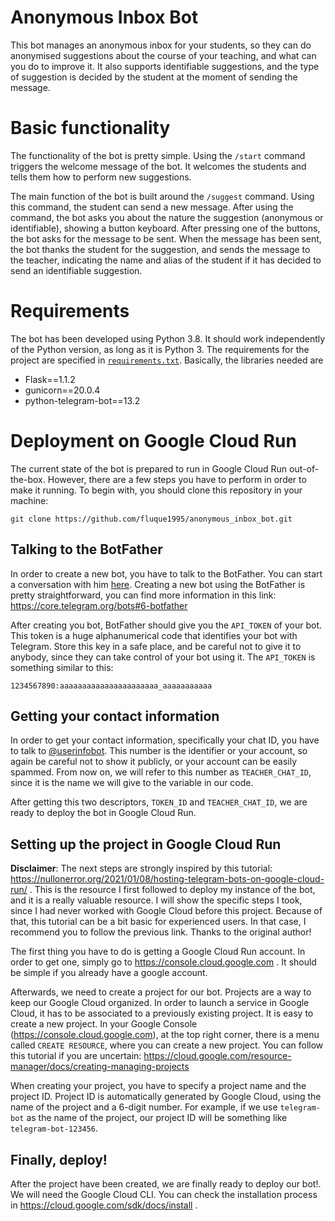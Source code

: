 # Anonymous Inbox Bot

This bot manages an anonymous inbox for your students, so they can do
anonymised suggestions about the course of your teaching, and what can
you do to improve it. It also supports identifiable suggestions, and
the type of suggestion is decided by the student at the moment of
sending the message.

# Basic functionality

The functionality of the bot is pretty simple. Using the `/start`
command triggers the welcome message of the bot. It welcomes the
students and tells them how to perform new suggestions.

The main function of the bot is built around the `/suggest` command.
Using this command, the student can send a new message. After using
the command, the bot asks you about the nature the suggestion
(anonymous or identifiable), showing a button keyboard. After pressing
one of the buttons, the bot asks for the message to be sent. When the
message has been sent, the bot thanks the student for the suggestion,
and sends the message to the teacher, indicating the name and alias
of the student if it has decided to send an identifiable suggestion.

# Requirements

The bot has been developed using Python 3.8. It should work
independently of the Python version, as long as it is Python 3. The
requirements for the project are specified in
[`requirements.txt`](requirements.text).  Basically, the libraries
needed are

- Flask==1.1.2
- gunicorn==20.0.4
- python-telegram-bot==13.2

# Deployment on Google Cloud Run

The current state of the bot is prepared to run in Google Cloud Run
out-of-the-box. However, there are a few steps you have to perform
in order to make it running. To begin with, you should clone this
repository in your machine:

``` shell
git clone https://github.com/fluque1995/anonymous_inbox_bot.git
```

## Talking to the BotFather

In order to create a new bot, you have to talk to the BotFather.  You
can start a conversation with him [here](https://t.me/BotFather).
Creating a new bot using the BotFather is pretty straightforward, you
can find more information in this link:
https://core.telegram.org/bots#6-botfather

After creating you bot, BotFather should give you the `API_TOKEN` of
your bot. This token is a huge alphanumerical code that identifies
your bot with Telegram. Store this key in a safe place, and be careful
not to give it to anybody, since they can take control of your bot
using it.  The `API_TOKEN` is something similar to this:

``` shell
1234567890:aaaaaaaaaaaaaaaaaaaaaa_aaaaaaaaaaa
```

## Getting your contact information

In order to get your contact information, specifically your chat ID,
you have to talk to [@userinfobot](https://t.me/userinfobot). This
number is the identifier or your account, so again be careful not
to show it publicly, or your account can be easily spammed. From
now on, we will refer to this number as `TEACHER_CHAT_ID`, since
it is the name we will give to the variable in our code.

After getting this two descriptors, `TOKEN_ID` and `TEACHER_CHAT_ID`,
we are ready to deploy the bot in Google Cloud Run.

## Setting up the project in Google Cloud Run

__Disclaimer__: The next steps are strongly inspired by this tutorial:
https://nullonerror.org/2021/01/08/hosting-telegram-bots-on-google-cloud-run/
.  This is the resource I first followed to deploy my instance of the
bot, and it is a really valuable resource. I will show the specific
steps I took, since I had never worked with Google Cloud before this
project. Because of that, this tutorial can be a bit basic for
experienced users. In that case, I recommend you to follow the
previous link. Thanks to the original author!

The first thing you have to do is getting a Google Cloud Run
account. In order to get one, simply go to
https://console.cloud.google.com . It should be simple if you already
have a google account.

Afterwards, we need to create a project for our bot. Projects are a
way to keep our Google Cloud organized. In order to launch a service
in Google Cloud, it has to be associated to a previously existing
project. It is easy to create a new project. In your Google Console
(https://console.cloud.google.com), at the top right corner, there is
a menu called `CREATE RESOURCE`, where you can create a new project. You can
follow this tutorial if you are uncertain:
https://cloud.google.com/resource-manager/docs/creating-managing-projects

When creating your project, you have to specify a project name and the
project ID. Project ID is automatically generated by Google Cloud,
using the name of the project and a 6-digit number. For example, if we
use `telegram-bot` as the name of the project, our project ID will be
something like `telegram-bot-123456`.

## Finally, deploy!

After the project have been created, we are finally ready to deploy
our bot!. We will need the Google Cloud CLI. You can check the installation
process in https://cloud.google.com/sdk/docs/install .
